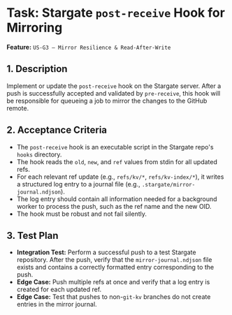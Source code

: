# Task: Stargate `post-receive` Hook for Mirroring

**Feature:** `US-G3 — Mirror Resilience & Read-After-Write`

## 1. Description

Implement or update the `post-receive` hook on the Stargate server. After a push is successfully accepted and validated by `pre-receive`, this hook will be responsible for queueing a job to mirror the changes to the GitHub remote.

## 2. Acceptance Criteria

- The `post-receive` hook is an executable script in the Stargate repo's `hooks` directory.
- The hook reads the `old`, `new`, and `ref` values from stdin for all updated refs.
- For each relevant ref update (e.g., `refs/kv/*`, `refs/kv-index/*`), it writes a structured log entry to a journal file (e.g., `.stargate/mirror-journal.ndjson`).
- The log entry should contain all information needed for a background worker to process the push, such as the ref name and the new OID.
- The hook must be robust and not fail silently.

## 3. Test Plan

- **Integration Test:** Perform a successful push to a test Stargate repository. After the push, verify that the `mirror-journal.ndjson` file exists and contains a correctly formatted entry corresponding to the push.
- **Edge Case:** Push multiple refs at once and verify that a log entry is created for each updated ref.
- **Edge Case:** Test that pushes to non-`git-kv` branches do not create entries in the mirror journal.
